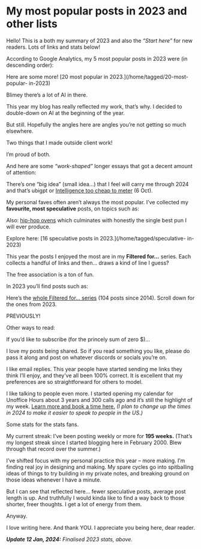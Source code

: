 # My most popular posts in 2023 and other lists

Hello! This is a both my summary of 2023 and also the _“Start here”_ for new
readers. Lots of links and stats below!

According to Google Analytics, my 5 most popular posts in 2023 were (in
descending order):

Here are some more! [20 most popular in 2023.](/home/tagged/20-most-popular-
in-2023)

Blimey there’s a lot of AI in there.

This year my blog has really reflected my work, that’s why. I decided to
double-down on AI at the beginning of the year.

But still. Hopefully the angles here are angles you’re not getting so much
elsewhere.

Two things that I made outside client work!

I’m proud of both.

And here are some _“work-shaped”_ longer essays that got a decent amount of
attention:

There’s one “big idea” (small idea…) that I feel will carry me through 2024
and that’s ubigpt or [Intelligence too cheap to
meter](/home/2023/10/06/ubigpt) (6 Oct).

My personal faves often aren’t always the most popular. I’ve collected my
**favourite, most speculative** posts, on topics such as:

Also: [hip-hop ovens](/home/2023/01/10/salmon) which culminates with honestly
the single best pun I will ever produce.

Explore here: [16 speculative posts in 2023.](/home/tagged/speculative-
in-2023)

This year the posts I enjoyed the most are in my **Filtered for…** series.
Each collects a handful of links and then… draws a kind of line I guess?

The free association is a ton of fun.

In 2023 you’ll find posts such as:

Here’s the [whole Filtered for… series](/home/tagged/filtered-for) (104 posts
since 2014). Scroll down for the ones from 2023.

PREVIOUSLY!

Other ways to read:

If you’d like to subscribe (for the princely sum of zero $)…

I love my posts being shared. So if you read something you like, please do
pass it along and post on whatever discords or socials you’re on.

I like email replies. This year people have started sending me links they
think I’ll enjoy, and they’ve all been 100% correct. It is excellent that my
preferences are so straightforward for others to model.

I like talking to people even more. I started opening my calendar for Unoffice
Hours about 3 years and 300 calls ago and it’s still the highlight of my week.
[Learn more and book a time here.](/home/2020/09/24/unoffice_hours) _(I plan
to change up the times in 2024 to make it easier to speak to people in the
US.)_

Some stats for the stats fans.

My current streak: I’ve been posting weekly or more for **195 weeks.** (That’s
my longest streak since I started blogging here in February 2000. Blew through
that record over the summer.)

I’ve shifted focus with my personal practice this year – more making. I’m
finding real joy in designing and making. My spare cycles go into spitballing
ideas of things to try building in my private notes, and breaking ground on
those ideas whenever I have a minute.

But I can see that reflected here… fewer speculative posts, average post
length is up. And truthfully I would kinda like to find a way back to those
shorter, freer thoughts. I get a lot of energy from them.

Anyway.

I love writing here. And thank YOU. I appreciate you being here, dear reader.

_**Update 12 Jan, 2024:** Finalised 2023 stats, above._
